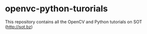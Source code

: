 # openvc-python-turorials
This repository contains all the OpenCV and Python tutorials on SOT (http://sot.bz)
